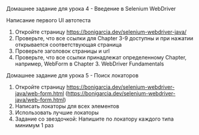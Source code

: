 Домашнее задание для урока 4 - Введение в Selenium WebDriver

Написание первого UI автотеста

1. Откройте страницу https://bonigarcia.dev/selenium-webdriver-java/ 
2. Проверьте, что все ссылки для Chapter 3-9 доступны и при нажатии открывается соответствующая страница 
3. Проверьте заголовок страницы и url 
4. Проверьте, что все ссылки принадлежат определенному Chapter, например, WebForm в Chapter 3. WebDriver Fundamentals

Домашнее задание для урока 5 - Поиск локаторов

1. Откройте страницу https://bonigarcia.dev/selenium-webdriver-java/web-form.html  (https://bonigarcia.dev/selenium-webdriver-java/web-form.html)
2. Написать локаторы для всех элементов
3. Использовать лучшие локаторы
4. Задание со звездочкой: Напишите по локатору каждого типа минимум 1 раз
